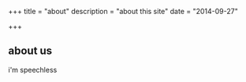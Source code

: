 +++
title = "about"
description = "about this site"
date = "2014-09-27"

+++

## about us

i'm speechless
